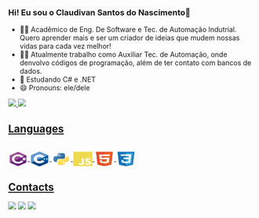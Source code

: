 ### Hi! Eu sou o Claudivan Santos do Nascimento👋

- 👨‍🎓 Acadêmico de Eng. De Software e Tec. de Automação Indutrial. Quero aprender mais e ser um criador de ideias que mudem nossas vidas para cada vez melhor!
- 👨‍💻 Atualmente trabalho como Auxiliar Tec. de Automação, onde denvolvo códigos de programação, além de ter contato com bancos de dados.
- 🌱 Estudando C# e .NET
- 😄 Pronouns: ele/dele

<div>
  <a href="https://github.com/Claudivansdn">
  <img height="180em" src="https://github-readme-stats.vercel.app/api?username=ClaudivanDev&show_icons=true&theme=dark&include_all_commits=true&count_private=true"/>
  <img height="180em" src="https://github-readme-stats.vercel.app/api/top-langs/?username=Claudivansdn&layout=compact&langs_count=7&theme=dark"/>
</div>
    
 ## Languages
<div style="display: inline_block"><br>
    <img align="center" alt="Clau-Csharp" height="30" width="40" src="https://raw.githubusercontent.com/devicons/devicon/master/icons/csharp/csharp-original.svg">
    <img align="center" alt="Clau-Cplusplus" height="30" width="40" src="https://raw.githubusercontent.com/devicons/devicon/master/icons/cplusplus/cplusplus-original.svg">
  <img align="center" alt="Clau-Python" height="30" width="40" src="https://raw.githubusercontent.com/devicons/devicon/master/icons/python/python-original.svg">
  <img align="center" alt="Clau-Js" height="30" width="40" src="https://raw.githubusercontent.com/devicons/devicon/master/icons/javascript/javascript-plain.svg">
  <img align="center" alt="Clau-HTML" height="30" width="40" src="https://raw.githubusercontent.com/devicons/devicon/master/icons/html5/html5-original.svg">
  <img align="center" alt="Clau-CSS" height="30" width="40" src="https://raw.githubusercontent.com/devicons/devicon/master/icons/css3/css3-original.svg">
  </div>

  ## Contacts
<div>
    <a href="https://www.linkedin.com/in/claudivansdn" target="_blank"><img src="https://img.shields.io/badge/-LinkedIn-%230077B5?style=for-the-badge&logo=linkedin&logoColor=white" target="_blank"></a> 
   <a href = "mailto:claudivan040@gmail.com"><img src="https://img.shields.io/badge/-Gmail-%23333?style=for-the-badge&logo=gmail&logoColor=white" target="_blank"></a>
  <a href="https://instagram.com/claudivan_sdn" target="_blank"><img src="https://img.shields.io/badge/-Instagram-%23E4405F?style=for-the-badge&logo=instagram&logoColor=white" target="_blank"></a>
</div>

